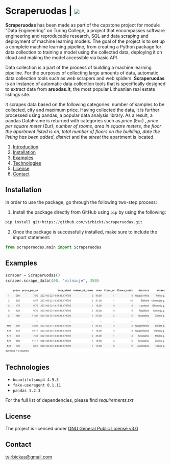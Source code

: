 # Scraperuodas | ![](https://img.shields.io/badge/python-v3.7-informational?style=flat&logo=<LOGO_NAME>&logoColor=white&color=blue) 
**Scraperuodas** has been made as part of the capstone project for module "Data Engineering" on Turing College, a project that encompasses software engineering and reproducable research, SQL and data scraping and deployment of machine learning models. The goal of the project is to set up a complete machine learning pipeline, from creating a Python package for data collection to training a model using the collected data, deploying it on cloud and making the model accessible via basic API. 

Data collection is a part of the process of building a machine learning pipeline. For the purposes of collecting large amounts of data, automatic data collection tools such as web scrapers and web spiders. **Scraperuodas** is an instance of automatic data collection tools that is specifically designed to extract data from **aruodas.lt**, the most popular Lithuanian real estate listings site. 

It scrapes data based on the following categories: number of samples to be collected, city and maximum price. Having collected the data, it is further processed using pandas, a popular data analysis library. As a result, a pandas DataFrame is returned with categories such as *price* (Eur) , *price per square meter* (Eur), *number of rooms*, *area in square meters*, *the floor the apartment listed is on*, *total number of floors on the building*, *date the listing has been added*, *district* and the *street* the apartment is located. 
1. [Introduction](#Introduction)
2. [Installation](#Installation)
3. [Examples](#Examples)
4. [Technologies](#Technologies)
5. [License](#License)
6. [Contact](#Contact)

## Installation
In order to use the package, go through the following two-step process:
1. Install the package directly from GitHub using `pip` by using the following:
```python
pip install git+https://github.com/virbickt/scraperuodas.git
```
2. Once the package is successfully installed, make sure to include the import statement:
```python
from scraperuodas.main import Scraperuodas
```
## Examples
```python
scraper = Scraperuodas()
scraper.scrape_data(400, "vilniuje", 350)
```
![example](images/data.PNG)
## Technologies
- `beautifulsoup4 4.9.3`
- `fake-useragent 0.1.11`
- `pandas 1.2.3`

For the full list of dependencies, please find *requirements.txt*

## License
The project is licenced under [GNU General Public License v3.0](https://github.com/virbickt/calculator/blob/main/LICENSE.md)

## Contact
[tvirbickas@gmail.com](mailto:tvirbickas@gmail.com?subject=Calculator%20on%20Github)
